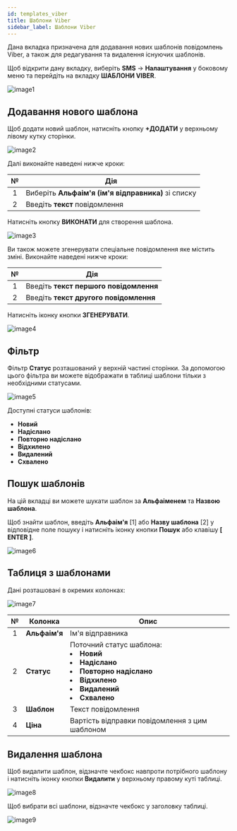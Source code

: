 ```yaml
---
id: templates_viber
title: Шаблони Viber
sidebar_label: Шаблони Viber
---
```


Дана вкладка призначена для додавання нових шаблонів повідомлень Viber, а також для редагування та видалення існуючих шаблонів.

Щоб відкрити дану вкладку, виберіть **SMS** → **Налаштування** у боковому меню та перейдіть на вкладку **ШАБЛОНИ VIBER**.

![image1](/img/uk/client_settings_templates_viber/image1.png)

## Додавання нового шаблона

Щоб додати новий шаблон, натисніть кнопку **+ДОДАТИ** у верхньому лівому кутку сторінки.

![image2](/img/uk/client_settings_templates_viber/image2.png)

Далі виконайте наведені нижче кроки:

|  №  | Дія |
| :-: | --- |
| 1 | Виберіть **Альфаім'я (ім'я відправника)** зі списку |
| 2 | Введіть **текст** повідомлення |

Натисніть кнопку **ВИКОНАТИ** для створення шаблона.

![image3](/img/uk/client_settings_templates_viber/image3.png)

Ви також можете згенерувати спеціальне повідомлення яке містить зміні. Виконайте наведені нижче кроки:

|  №  | Дія |
| :-: | --- |
| 1 | Введіть **текст першого повідомлення** |
| 2 | Введіть **текст другого повідомлення** |

Натисніть іконку кнопки **ЗГЕНЕРУВАТИ**.

![image4](/img/uk/client_settings_templates_viber/image4.png)

## Фільтр

Фільтр **Статус** розташований у верхній частині сторінки. За допомогою цього фільтра ви можете відображати в таблиці шаблони тільки з необхідними статусами.

![image5](/img/uk/client_settings_templates_viber/image5.png)

Доступні статуси шаблонів:

* **Новий**
* **Надіслано**
* **Повторно надіслано**
* **Відхилено**
* **Видалений**
* **Схвалено**

## Пошук шаблонів

На цій вкладці ви можете шукати шаблон за **Альфаіменем** та **Назвою шаблона**.

Щоб знайти шаблон, введіть **Альфаім'я** [1] або **Назву шаблона** [2] у відповідне поле пошуку і натисніть іконку кнопки **Пошук** або клавішу **[ ENTER ]**.

![image6](/img/uk/client_settings_templates_viber/image6.png)

## Таблиця з шаблонами

Дані розташовані в окремих колонках:

![image7](/img/uk/client_settings_templates_viber/image7.png)

|  №  | Колонка | Опис |
| :-: | ------- | ---- |
| 1 | **Альфаім'я** | Ім'я відправника |
| 2 | **Статус** | Поточний статус шаблона: <li>**Новий**</li><li>**Надіслано**</li><li>**Повторно надіслано**</li><li>**Відхилено**</li><li>**Видалений**</li><li>**Схвалено**</li> |
| 3 | **Шаблон** | Текст повідомлення |
| 4 | **Ціна** | Вартість відправки повідомлення з цим шаблоном |

## Видалення шаблона

Щоб видалити шаблон, відзначте чекбокс навпроти потрібного шаблону і натисніть іконку кнопки **Видалити** у верхньому правому куті таблиці.

![image8](/img/uk/client_settings_templates_viber/image8.png)

Щоб вибрати всі шаблони, відзначте чекбокс у заголовку таблиці.

![image9](/img/uk/client_settings_templates_viber/image9.png)
